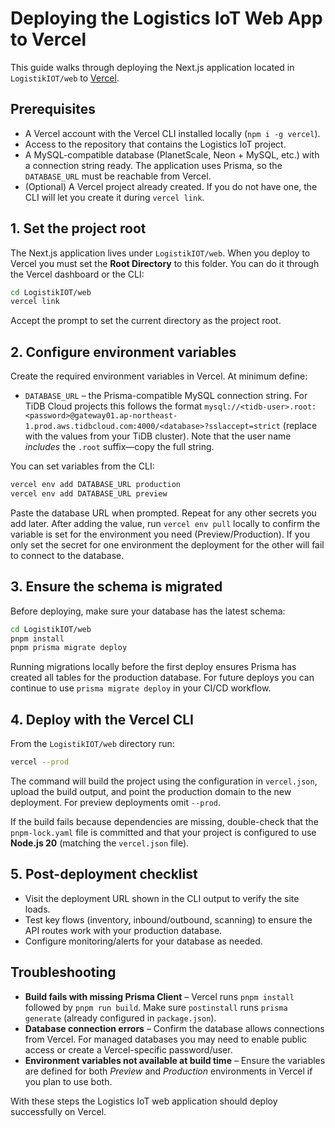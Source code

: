 # Deploying the Logistics IoT Web App to Vercel

This guide walks through deploying the Next.js application located in `LogistikIOT/web` to [Vercel](https://vercel.com/).

## Prerequisites

- A Vercel account with the Vercel CLI installed locally (`npm i -g vercel`).
- Access to the repository that contains the Logistics IoT project.
- A MySQL-compatible database (PlanetScale, Neon + MySQL, etc.) with a connection string ready. The application uses Prisma, so the `DATABASE_URL` must be reachable from Vercel.
- (Optional) A Vercel project already created. If you do not have one, the CLI will let you create it during `vercel link`.

## 1. Set the project root

The Next.js application lives under `LogistikIOT/web`. When you deploy to Vercel you must set the **Root Directory** to this folder. You can do it through the Vercel dashboard or the CLI:

```bash
cd LogistikIOT/web
vercel link
```

Accept the prompt to set the current directory as the project root.

## 2. Configure environment variables

Create the required environment variables in Vercel. At minimum define:

- `DATABASE_URL` – the Prisma-compatible MySQL connection string. For TiDB Cloud projects this follows the format
  `mysql://<tidb-user>.root:<password>@gateway01.ap-northeast-1.prod.aws.tidbcloud.com:4000/<database>?sslaccept=strict`
  (replace with the values from your TiDB cluster). Note that the user name *includes* the `.root` suffix—copy the full string.

You can set variables from the CLI:

```bash
vercel env add DATABASE_URL production
vercel env add DATABASE_URL preview
```

Paste the database URL when prompted. Repeat for any other secrets you add later. After adding the value, run `vercel env pull`
locally to confirm the variable is set for the environment you need (Preview/Production). If you only set the secret for one
environment the deployment for the other will fail to connect to the database.

## 3. Ensure the schema is migrated

Before deploying, make sure your database has the latest schema:

```bash
cd LogistikIOT/web
pnpm install
pnpm prisma migrate deploy
```

Running migrations locally before the first deploy ensures Prisma has created all tables for the production database. For future deploys you can continue to use `prisma migrate deploy` in your CI/CD workflow.

## 4. Deploy with the Vercel CLI

From the `LogistikIOT/web` directory run:

```bash
vercel --prod
```

The command will build the project using the configuration in `vercel.json`, upload the build output, and point the production domain to the new deployment. For preview deployments omit `--prod`.

If the build fails because dependencies are missing, double-check that the `pnpm-lock.yaml` file is committed and that your project is configured to use **Node.js 20** (matching the `vercel.json` file).

## 5. Post-deployment checklist

- Visit the deployment URL shown in the CLI output to verify the site loads.
- Test key flows (inventory, inbound/outbound, scanning) to ensure the API routes work with your production database.
- Configure monitoring/alerts for your database as needed.

## Troubleshooting

- **Build fails with missing Prisma Client** – Vercel runs `pnpm install` followed by `pnpm run build`. Make sure `postinstall` runs `prisma generate` (already configured in `package.json`).
- **Database connection errors** – Confirm the database allows connections from Vercel. For managed databases you may need to enable public access or create a Vercel-specific password/user.
- **Environment variables not available at build time** – Ensure the variables are defined for both *Preview* and *Production* environments in Vercel if you plan to use both.

With these steps the Logistics IoT web application should deploy successfully on Vercel.
